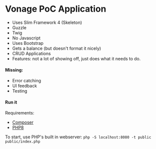 # Vonage PoC Application

* Uses Slim Framework 4 (Skeleton)
* Guzzle
* Twig
* No Javascript
* Uses Bootstrap
* Gets a balance (but doesn't format it nicely)
* CRUD Applications
* Features: not a lot of showing off, just does what it needs to do.

#### Missing:

* Error catching
* UI feedback
* Testing

#### Run it

Requirements:
* [Composer](https://getcomposer.org/doc/00-intro.md)
* [PHP8](https://www.php.net/releases/8.0/en.php)

To start, use PHP's built in webserver:
```php -S localhost:8080 -t public public/index.php```
